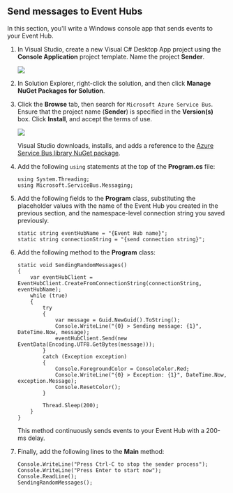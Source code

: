 ## <a name="send-messages-to-event-hubs"></a>Send messages to Event Hubs

In this section, you'll write a Windows console app that sends events to your Event Hub.

1. In Visual Studio, create a new Visual C# Desktop App project using the **Console  Application** project template. Name the project **Sender**.

    ![](./media/service-bus-event-hubs-getstarted-send-csharp/create-sender-csharp1.png)

2. In Solution Explorer, right-click the solution, and then click **Manage NuGet Packages for Solution**. 

3. Click the **Browse** tab, then search for `Microsoft Azure Service Bus`. Ensure that the project name (**Sender**) is specified in the **Version(s)** box. Click **Install**, and accept the terms of use. 

    ![](./media/service-bus-event-hubs-getstarted-send-csharp/create-sender-csharp2.png)

    Visual Studio downloads, installs, and adds a reference to the [Azure Service Bus library NuGet package](https://www.nuget.org/packages/WindowsAzure.ServiceBus).

4. Add the following `using` statements at the top of the **Program.cs** file:

    ```
    using System.Threading;
    using Microsoft.ServiceBus.Messaging;
    ```

5. Add the following fields to the **Program** class, substituting the placeholder values with the name of the Event Hub you created in the previous section, and the namespace-level connection string you saved previously.

    ```
    static string eventHubName = "{Event Hub name}";
    static string connectionString = "{send connection string}";
    ```

6. Add the following method to the **Program** class:

    ```
    static void SendingRandomMessages()
    {
        var eventHubClient = EventHubClient.CreateFromConnectionString(connectionString, eventHubName);
        while (true)
        {
            try
            {
                var message = Guid.NewGuid().ToString();
                Console.WriteLine("{0} > Sending message: {1}", DateTime.Now, message);
                eventHubClient.Send(new EventData(Encoding.UTF8.GetBytes(message)));
            }
            catch (Exception exception)
            {
                Console.ForegroundColor = ConsoleColor.Red;
                Console.WriteLine("{0} > Exception: {1}", DateTime.Now, exception.Message);
                Console.ResetColor();
            }

            Thread.Sleep(200);
        }
    }
    ```

    This method continuously sends events to your Event Hub with a 200-ms delay.

7. Finally, add the following lines to the **Main** method:

    ```
    Console.WriteLine("Press Ctrl-C to stop the sender process");
    Console.WriteLine("Press Enter to start now");
    Console.ReadLine();
    SendingRandomMessages();
    ```
